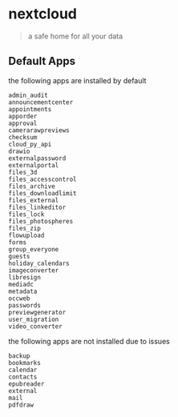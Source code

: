 # nextcloud

> a safe home for all your data

## Default Apps

the following apps are installed by default

```
admin_audit
announcementcenter
appointments
apporder
approval
camerarawpreviews
checksum
cloud_py_api
drawio
externalpassword
externalportal
files_3d
files_accesscontrol
files_archive
files_downloadlimit
files_external
files_linkeditor
files_lock
files_photospheres
files_zip
flowupload
forms
group_everyone
guests
holiday_calendars
imageconverter
libresign
mediadc
metadata
occweb
passwords
previewgenerator
user_migration
video_converter
```

the following apps are not installed due to issues

```
backup
bookmarks
calendar
contacts
epubreader
external
mail
pdfdraw
```
